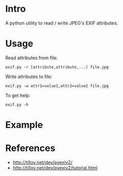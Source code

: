 # Intro

A python utility to read / write JPEG's EXIF attributes.

# Usage

Read attributes from file:

    exif.py -r [attribute,attribute,...] file.jpg

Write attributes to file:

    exif.py -w attr1=value1,attr2=value2 file.jpg

To get help:

    exif.py -h

# Example


# References

- http://tilloy.net/dev/pyexiv2/
- http://tilloy.net/dev/pyexiv2/tutorial.html

